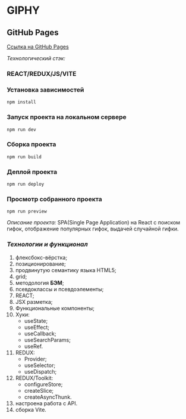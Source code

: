# GIPHY

## GitHub Pages

[Ссылка на GitHub Pages](https://danieledefoe.github.io/gifs-application/)

_Технологический стэк:_

### REACT/REDUX/JS/VITE

### Установка зависимостей
`npm install`

### Запуск проекта на локальном сервере
`npm run dev`

### Сборка проекта
`npm run build`

### Деплой проекта
`npm run deploy`

### Просмотр собранного проекта
`npm run preview`

 _Описание проекта:_ SPA(Single Page Application) на React с поиском гифок, отображение популярных гифок, выдачей случайной гифки.

### _Технологии и функционал_

1.  флексбокс-вёрстка;
2.  позиционирование;
3.  продвинутую семантику языка HTML5;
4.  grid;
5.  методология **БЭМ**;
6.  псевдоклассы и псевдоэлементы;
7.  REACT;
8.  JSX разметка;
9.  Функциональные компоненты;
10. Хуки:
    - useState;
    - useEffect;
    - useCallback;
    - useSearchParams;
    - useRef.
11. REDUX:
    - Provider;
    - useSelector;
    - useDispatch;
12. REDUX/Toolkit:
    - configureStore;
    - createSlice;
    - createAsyncThunk.
13. настроена работа с API.
14. сборка Vite.
